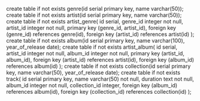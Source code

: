 create table if not exists genre(id serial primary key, name varchar(50));
create table if not exists artist(id serial primary key, name varchar(50));
create table if not exists artist_genre(
	id serial,
	genre_id integer not null,
	artist_id integer not null,
	primary key (genre_id, artist_id),
	foreign key (genre_id) references genre(id),
	foreign key (artist_id) references artist(id)
);
create table if not exists album(id serial primary key, name varchar(100), year_of_release date);
create table if not exists artist_album(
	id serial,
	artist_id integer not null,
	album_id integer not null,
	primary key (artist_id, album_id),
	foreign key (artist_id) references artist(id),
	foreign key (album_id) references album(id)
);
create table if not exists collection(id serial primary key, name varchar(50), year_of_release date);
create table if not exists track(
	id serial primary key,
	name varchar(50) not null,
	duration text not null,
	album_id integer not null,
	collection_id integer,
	foreign key (album_id) references album(id),
	foreign key (collection_id) references collection(id)
);
